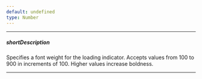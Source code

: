 ```yaml
---
default: undefined
type: Number
---
```

---
##### shortDescription
Specifies a font weight for the loading indicator. Accepts values from 100 to 900 in increments of 100. Higher values increase boldness.

---
